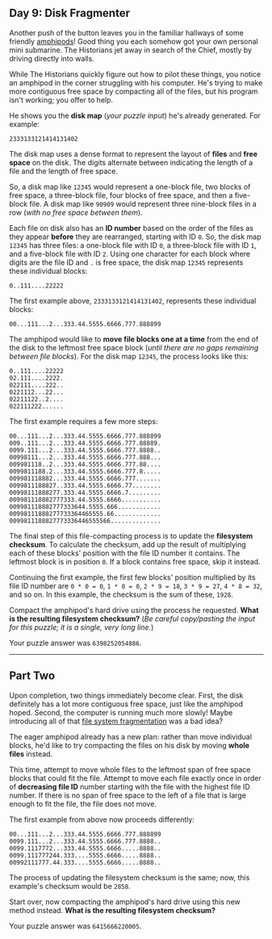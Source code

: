 ## Day 9: Disk Fragmenter

Another push of the button leaves you in the familiar hallways of some friendly 
[amphipods](https://adventofcode.com/2021/day/23)! Good thing you each somehow got your 
own personal mini submarine. The Historians jet away in search of the Chief, mostly by 
driving directly into walls.

While The Historians quickly figure out how to pilot these things, you notice an 
amphipod in the corner struggling with his computer. He's trying to make more contiguous 
free space by compacting all of the files, but his program isn't working; you offer to 
help.

He shows you the **disk map** (_your puzzle input_) he's already generated. For example:

```
2333133121414131402
```

The disk map uses a dense format to represent the layout of **files** and **free space** 
on the disk. The digits alternate between indicating the length of a file and the 
length of free space.

So, a disk map like `12345` would represent a one-block file, two blocks of free space, 
a three-block file, four blocks of free space, and then a five-block file. A disk map 
like `90909` would represent three nine-block files in a row (_with no free space 
between them_).

Each file on disk also has an **ID number** based on the order of the files as they 
appear **before** they are rearranged, starting with ID `0`. So, the disk map `12345` 
has three files: a one-block file with ID `0`, a three-block file with ID `1`, and a 
five-block file with ID `2`. Using one character for each block where digits are the 
file ID and `.` is free space, the disk map `12345` represents these individual blocks:

```
0..111....22222
```

The first example above, `2333133121414131402`, represents these individual blocks:

```
00...111...2...333.44.5555.6666.777.888899
```

The amphipod would like to **move file blocks one at a time** from the end of the 
disk to the leftmost free space block (_until there are no gaps remaining between file 
blocks_). For the disk map `12345`, the process looks like this:

```
0..111....22222
02.111....2222.
022111....222..
0221112...22...
02211122..2....
022111222......
```

The first example requires a few more steps:

```
00...111...2...333.44.5555.6666.777.888899
009..111...2...333.44.5555.6666.777.88889.
0099.111...2...333.44.5555.6666.777.8888..
00998111...2...333.44.5555.6666.777.888...
009981118..2...333.44.5555.6666.777.88....
0099811188.2...333.44.5555.6666.777.8.....
009981118882...333.44.5555.6666.777.......
0099811188827..333.44.5555.6666.77........
00998111888277.333.44.5555.6666.7.........
009981118882777333.44.5555.6666...........
009981118882777333644.5555.666............
00998111888277733364465555.66.............
0099811188827773336446555566..............
```

The final step of this file-compacting process is to update the **filesystem checksum**. 
To calculate the checksum, add up the result of multiplying each of these blocks' 
position with the file ID number it contains. The leftmost block is in position `0`. If 
a block contains free space, skip it instead.

Continuing the first example, the first few blocks' position multiplied by its file ID 
number are `0 * 0 = 0`, `1 * 0 = 0`, `2 * 9 = 18`, `3 * 9 = 27`, `4 * 8 = 32`, and so 
on. In this example, the checksum is the sum of these, `1928`.

Compact the amphipod's hard drive using the process he requested. **What is the resulting 
filesystem checksum?** 
(_Be careful copy/pasting the input for this puzzle; it is a single, very long line._)

Your puzzle answer was `6398252054886`.

---

## Part Two

Upon completion, two things immediately become clear. First, the disk definitely has a 
lot more contiguous free space, just like the amphipod hoped. Second, the computer is 
running much more slowly! Maybe introducing all of that 
[file system fragmentation](https://en.wikipedia.org/wiki/File_system_fragmentation) was 
a bad idea?

The eager amphipod already has a new plan: rather than move individual blocks, he'd like 
to try compacting the files on his disk by moving **whole files** instead.

This time, attempt to move whole files to the leftmost span of free space blocks that 
could fit the file. Attempt to move each file exactly once in order of 
**decreasing file ID** number starting with the file with the highest file ID number. 
If there is no span of free space to the left of a file that is large enough to fit the 
file, the file does not move.

The first example from above now proceeds differently:

```
00...111...2...333.44.5555.6666.777.888899
0099.111...2...333.44.5555.6666.777.8888..
0099.1117772...333.44.5555.6666.....8888..
0099.111777244.333....5555.6666.....8888..
00992111777.44.333....5555.6666.....8888..
```

The process of updating the filesystem checksum is the same; now, this example's 
checksum would be `2858`.

Start over, now compacting the amphipod's hard drive using this new method instead. 
**What is the resulting filesystem checksum?**

Your puzzle answer was `6415666220005`.
